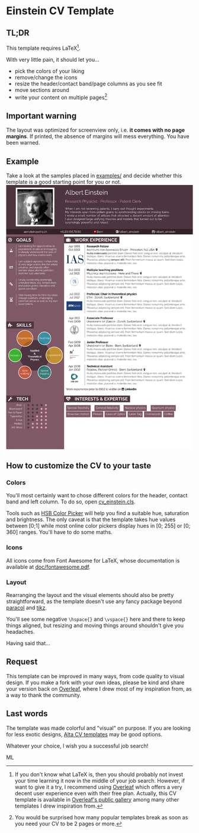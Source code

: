 # Einstein CV Template
## TL;DR
This template requires LaTeX[^1].

With very little pain, it should let you...
* pick the colors of your liking
* remove/change the icons
* resize the header/contact band/page columns as you see fit
* move sections around
* write your content on multiple pages[^2]

## Important warning
The layout was optimized for screenview only, i.e. **it comes with no page margins**. If printed, the absence of margins will mess everything. You have been warned.

## Example
Take a look at the samples placed in [examples/](examples/) and decide whether this template is a good starting point for you or not.
![JPG screenshot of the PDF](examples/example.jpg)

## How to customize the CV to your taste
### Colors
You'll most certainly want to chose different colors for the header, contact band and left column. To do so, open [cv_einstein.cls](cv_einstein.cls).

Tools such as [HSB Color Picker](https://codepen.io/HunorMarton/details/eWvewo) will help you find a suitable hue, saturation and brightness. The only caveat is that the template takes hue values between [0;1] while most online color pickers display hues in [0; 255] or [0; 360] ranges. You'll have to do some maths.

### Icons
All icons come from Font Awesome for LaTeX, whose documentation is available at [doc/fontawesome.pdf](doc/fontawesome.pdf).

### Layout
Rearranging the layout and the visual elements should also be pretty straightforward, as the template doesn't use any fancy package beyond [paracol](https://www.ctan.org/pkg/paracol) and [tikz](https://tikz.net/).

You'll see some negative `\hspace{}` and `\vspace{}` here and there to keep things aligned, but resizing and moving things around shouldn't give you headaches.

Having said that...

## Request
This template can be improved in many ways, from code quality to visual design. If you make a fork with your own ideas, please be kind and share your version back on [Overleaf](https://www.overleaf.com/), where I drew most of my inspiration from, as a way to thank the community.

## Last words
The template was made colorful and "visual" on purpose. If you are looking for less exotic designs, [Alta CV templates](https://www.overleaf.com/latex/templates?q=alta+cv) may be good options.

Whatever your choice, I wish you a successful job search!

ML

[^1]: If you don't know what LaTeX is, then you should probably not invest your time learning it now in the middle of your job search. However, if want to give it a try, I recommend using [Overleaf](https://www.overleaf.com) which offers a very decent user experience even with their free plan. Actually, this CV template is available in [Overleaf's public gallery](https://www.overleaf.com/latex/templates/einsteins-cv/dqstkjsystrm) among many other templates I drew inspiration from.
[^2]: You would be surprised how many popular templates break as soon as you need your CV to be 2 pages or more.
